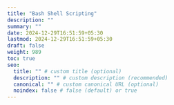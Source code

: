 ```yaml
---
title: "Bash Shell Scripting"
description: ""
summary: ""
date: 2024-12-29T16:51:59+05:30
lastmod: 2024-12-29T16:51:59+05:30
draft: false
weight: 989
toc: true
seo:
  title: "" # custom title (optional)
  description: "" # custom description (recommended)
  canonical: "" # custom canonical URL (optional)
  noindex: false # false (default) or true
---
```

